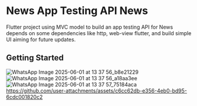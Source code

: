 # News App Testing API News

Flutter project using MVC model to build an app testing API for News depends on some dependencies like http, web-view flutter, and build simple UI aiming for future updates.

## Getting Started

![WhatsApp Image 2025-06-01 at 13 37 56_b8e21229](https://github.com/user-attachments/assets/d87bd4c1-1836-4f34-bb16-dd97017ee0ee) 
![WhatsApp Image 2025-06-01 at 13 37 56_a18aa3ee](https://github.com/user-attachments/assets/0c539101-36d2-4bf0-b1a0-0d3537e474bd)
![WhatsApp Image 2025-06-01 at 13 37 57_75184aca](https://github.com/user-attachments/assets/9f79050a-faf5-45bd-bf61-77ffbff1d481)
https://github.com/user-attachments/assets/c6cc62db-e356-4eb0-bd95-6cdc001820c2


